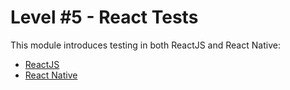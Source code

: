 # Level #5 - React Tests

This module introduces testing in both ReactJS and React Native:

- [ReactJS](reactjs-tests)
- [React Native](reactnative-tests)
